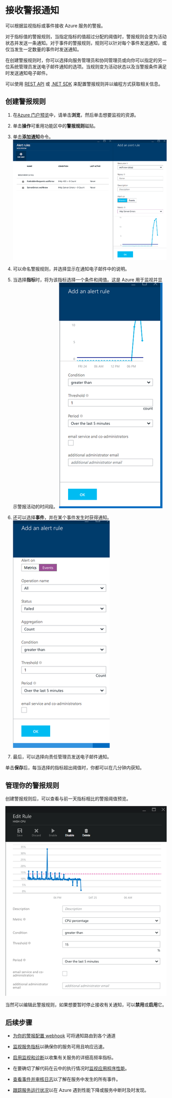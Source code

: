 <properties 
	pageTitle="接收警报通知" 
	description="在满足警报规则条件时收到通知。" 
	authors="stepsic-microsoft-com" 
	manager="ronmart" 
	editor="" 
	services="azure-portal" 
	documentationCenter="na"/>

<tags 
	ms.service="azure-portal" 
	ms.date="09/08/2015" 
	wacn.date="05/09/2016"/>

# 接收警报通知

可以根据监视指标或事件接收 Azure 服务的警报。

对于指标值的警报规则，当指定指标的值超过分配的阈值时，警报规则会变为活动状态并发送一条通知。对于事件的警报规则，规则可以针对每个事件发送通知，或仅当发生一定数量的事件时发送通知。

在创建警报规则时，你可以选择向服务管理员和协同管理员或向你可以指定的另一位系统管理员发送电子邮件通知的选项。当规则变为活动状态以及当警报条件满足时发送通知电子邮件。

可以使用 [REST API](https://msdn.microsoft.com/zh-cn/library/azure/dn931945.aspx) 或 [.NET SDK](https://www.nuget.org/packages/Microsoft.Azure.Insights/) 来配置警报规则并以编程方式获取相关信息。

## 创建警报规则

1. 在[Azure 门户预览](https://portal.azure.cn/)中，请单击**浏览**，然后单击想要监视的资源。

2. 单击**操作**可重用功能区中的**警报规则**磁贴。

3. 单击**添加通知**命令。
    ![添加警报](./media/insights-receive-alert-notifications/Insights_AddAlert.png)

4. 可以命名警报规则，并选择显示在通知电子邮件中的说明。

5. 当选择**指标**时，将为该指标选择一个条件和阈值。这是 Azure 用于监视并显示警报活动的时间段。
    ![条件和阈值](./media/insights-receive-alert-notifications/Insights_ConditionAndThreshold.png)

6. 还可以选择**事件**，并在某个事件发生时获得通知。 
    ![事件](./media/insights-receive-alert-notifications/Insights_Events.png)

7. 最后，可以选择向责任管理员发送电子邮件通知。

单击**保存**后，每当选择的指标超出阈值时，你都可以在几分钟内获知。

## 管理你的警报规则

创建警报规则后，可以查看与前一天指标相比的警报阈值预览。

![事件](./media/insights-receive-alert-notifications/Insights_EditAlert.png)


当然可以编辑此警报规则，如果想要暂时停止接收有关通知，可以**禁用**或**启用**它。

## 后续步骤

* [为你的警报配置 webhook](/documentation/articles/insights-webhooks-alerts) 可将通知路由到各个通道
* [监视服务指标](/documentation/articles/insights-how-to-customize-monitoring)以确保你的服务可用且响应迅速。
* [启用监视和诊断](/documentation/articles/insights-how-to-use-diagnostics)以收集有关服务的详细高频率指标。

* 在要确切了解代码在云中的执行情况时[监视应用程序性能](/documentation/articles/insights-perf-analytics)。
* [查看事件并审核日志](/documentation/articles/insights-debugging-with-events)以了解在服务中发生的所有事件。
* [跟踪服务运行状况](/documentation/articles/insights-service-health)以在 Azure 遇到性能下降或服务中断时及时发现。
 
<!---HONumber=Mooncake_0503_2016-->